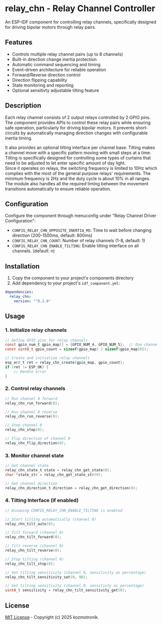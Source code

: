 # relay_chn - Relay Channel Controller

An ESP-IDF component for controlling relay channels, specifically designed for driving bipolar motors through relay pairs.

## Features

- Controls multiple relay channel pairs (up to 8 channels)
- Built-in direction change inertia protection
- Automatic command sequencing and timing
- Event-driven architecture for reliable operation
- Forward/Reverse direction control
- Direction flipping capability
- State monitoring and reporting
- Optional sensitivty adjustable tilting feature

## Description

Each relay channel consists of 2 output relays controlled by 2 GPIO pins. The component provides APIs to control these relay pairs while ensuring safe operation, particularly for driving bipolar motors. It prevents short-circuits by automatically managing direction changes with configurable inertia timing.

It also provides an optional tilting interface per channel base. Tilting makes a channel move with a specific pattern moving with small steps at a time. Tilting is specifically designed for controlling some types of curtains that need to be adjusted to let enter specific amount of day light.  
Since it operates on relays, the switching frequency is limited to 10Hz which complies with the most of the general purpose relays' requirements. The minimum frequency is 2Hz and the duty cycle is about 10% in all ranges.  
The module also handles all the required timing between the movement transitions automatically to ensure reliable operation.

## Configuration

Configure the component through menuconfig under "Relay Channel Driver Configuration":

- `CONFIG_RELAY_CHN_OPPOSITE_INERTIA_MS`: Time to wait before changing direction (200-1500ms, default: 800ms)
- `CONFIG_RELAY_CHN_COUNT`: Number of relay channels (1-8, default: 1)
- `CONFIG_RELAY_CHN_ENABLE_TILTING`: Enable tilting interface on all channels. (default: n)

## Installation

1. Copy the component to your project's components directory
2. Add dependency to your project's `idf_component.yml`:

```yaml
dependencies:
  relay_chn:
    version: "^0.1.0"
```

## Usage

### 1. Initialize relay channels

```c
// Define GPIO pins for relay channels
const gpio_num_t gpio_map[] = {GPIO_NUM_4, GPIO_NUM_5};  // One channel example
const uint8_t gpio_count = sizeof(gpio_map) / sizeof(gpio_map[0]);

// Create and initialize relay channels
esp_err_t ret = relay_chn_create(gpio_map, gpio_count);
if (ret != ESP_OK) {
    // Handle error
}
```

### 2. Control relay channels

```c
// Run channel 0 forward
relay_chn_run_forward(0);

// Run channel 0 reverse
relay_chn_run_reverse(0);

// Stop channel 0
relay_chn_stop(0);

// Flip direction of channel 0
relay_chn_flip_direction(0);
```

### 3. Monitor channel state

```c
// Get channel state
relay_chn_state_t state = relay_chn_get_state(0);
char *state_str = relay_chn_get_state_str(0);

// Get channel direction
relay_chn_direction_t direction = relay_chn_get_direction(0);
```

### 4. Tilting Interface (if enabled)

```c
// Assuming CONFIG_RELAY_CHN_ENABLE_TILTING is enabled

// Start tilting automatically (channel 0)
relay_chn_tilt_auto(0);

// Tilt forward (channel 0)
relay_chn_tilt_forward(0);

// Tilt reverse (channel 0)
relay_chn_tilt_reverse(0);

// Stop tilting (channel 0)
relay_chn_tilt_stop(0);

// Set tilting sensitivity (channel 0, sensitivity as percentage)
relay_chn_tilt_sensitivity_set(0, 90);

// Get tilting sensitivity (channel 0, sensitivty as percentage)
uint8_t sensitivity = relay_chn_tilt_sensitivity_get(0);
```

## License

[MIT License](LICENSE) - Copyright (c) 2025 kozmotronik.
